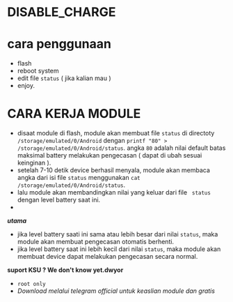 # DISABLE_CHARGE

# cara penggunaan
- flash
- reboot system
- edit file `status` ( jika kalian mau )
- enjoy.

# CARA KERJA MODULE
- disaat module di flash, module akan membuat file `status` di directoty `/storage/emulated/0/Android` dengan `printf "80" > /storage/emulated/0/Android/status`. angka `80` adalah nilai default batas maksimal battery melakukan pengecasan ( dapat di ubah sesuai keinginan ).
- setelah 7-10 detik device berhasil menyala, module akan membaca angka dari isi file `status` menggunakan `cat /storage/emulated/0/Android/status`.
- lalu module akan membandingkan nilai yang keluar dari file ` status` dengan level battery saat ini.
- 
 ***utama***
- jika level battery saati ini sama atau lebih besar dari nilai `status`, maka module akan membuat pengecasan otomatis berhenti.
- jika level battery saat ini lebih kecil dari nilai `status`, maka module akan membuat device dapat melakukan pengecasan secara normal.


**suport KSU ? We don't know yet.dwyor**
- `root only`
- *Download melalui telegram official untuk keaslian module dan gratis*
